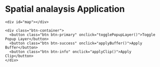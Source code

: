<!DOCTYPE html>
<html lang="en">
<head>
  <meta charset="UTF-8">
  <meta name="viewport" content="width=device-width, initial-scale=1.0">
  <link href="https://cdn.jsdelivr.net/npm/bootstrap@5.3.0/dist/css/bootstrap.min.css" rel="stylesheet">
  <script src="https://unpkg.com/leaflet/dist/leaflet.js"></script>
  <script src="https://unpkg.com/turf@6.3.0/turf.min.js"></script>
<script src="https://unpkg.com/leaflet-control-geocoder/dist/Control.Geocoder.js"></script>
<meta http-equiv="X-UA-Compatible" content="IE=edge">
    <link rel="stylesheet" href="https://unpkg.com/leaflet@1.7.1/dist/leaflet.css" />
    <link rel="stylesheet" href="https://unpkg.com/leaflet-control-geocoder/dist/Control.Geocoder.css" />
  
  <title>Web Mapping Application</title>
  <style>
    body {
      padding: 20px;
    }

    #map {
      height: 400px;
    }

    .btn-container {
      margin-top: 10px;
    }
  </style>
</head>
<body>
  <div class="container">
    <h1 class="mt-4 mb-4">Spatial analaysis Application </h1>
    
    <div id="map"></div>

    <div class="btn-container">
      <button class="btn btn-primary" onclick="togglePopupLayer()">Toggle Popup Layer</button>
      <button class="btn btn-success" onclick="applyBuffer()">Apply Buffer</button>
      <button class="btn btn-info" onclick="applyClip()">Apply Clip</button>
    </div>
  </div>

  <script>
    var map = L.map('map').setView([0, 0], 2);

    // Base Layers from GeoServer

    var District_Layer  = L.tileLayer.wms('http://localhost:8080/geoserver/spatial_Analysis/wms?', {
      layers: 'spatial_Analysis:district_dataset',
      format: 'image/png',
      transparent: true
    });

    var Provinence_Layer  = L.tileLayer.wms('http://localhost:8080/geoserver/spatial_Analysis/wms?', {
      layers: 'spatial_Analysis:province_dataset',
      format: 'image/png',
      transparent: true
    });

    var Road_Layer  = L.tileLayer.wms('http://localhost:8080/geoserver/spatial_Analysis/wms?', {
      layers: 'spatial_Analysis:road_network',
      format: 'image/png',
      transparent: true
    });

    var Substation_Layer  = L.tileLayer.wms('http://localhost:8080/geoserver/spatial_Analysis/wms?', {
      layers: 'spatial_Analysis:substation',
      format: 'image/png',
      transparent: true
      
    });

    var Transmision_Grid_Layer  = L.tileLayer.wms('http://localhost:8080/geoserver/spatial_Analysis/wms?', {
      layers: 'spatial_Analysis:transmission_grid',
      format: 'image/png',
      transparent: true
    });

  
    // Additional Base Layers (non-GeoServer)
var osm = L.tileLayer('https://{s}.tile.openstreetmap.org/{z}/{x}/{y}.png', {
    attribution: '&copy; <a href="https://www.openstreetmap.org/copyright">OpenStreetMap</a> contributors'
});
osm.addTo(map);
    var singleMarker = L.marker([28.25255,83.97669]);
singleMarker.addTo(map);
var popup = singleMarker.bindPopup('This is a popup')

// Google Map Layer

googleStreets = L.tileLayer('https://{s}.google.com/vt/lyrs=m&x={x}&y={y}&z={z}',{
    maxZoom: 20,
    subdomains:['mt0','mt1','mt2','mt3']
 });
 googleStreets.addTo(map);

 // Satelite Layer
googleSat = L.tileLayer('https://{s}.google.com/vt/lyrs=s&x={x}&y={y}&z={z}',{
   maxZoom: 20,
   subdomains:['mt0','mt1','mt2','mt3']
 });
googleSat.addTo(map);


    // Add base layers to the map
    var baseLayers = {
      'OpenStreetMap': osm,
      'Satellite':googleSat,
      'Google Map':googleStreets,
       
    };

    var overlays = {


'Provinence_Layer': Provinence_Layer,
'District_Layer': District_Layer,
'Road_Layer': Road_Layer, 
'Substation_Layer' : Substation_Layer,
'Transmision_Grid_Layer' : Transmision_Grid_Layer,
'Marker': singleMarker,    
    };

L.control.layers(baseLayers,overlays).addTo(map);

//SEARCH BUTTON   
L.Control.geocoder().addTo(map);


var geojsonLayer;
// Function to toggle the GeoJSON layer's popup
function togglePopupLayer() {
  if (!geojsonLayer) {
    // Load GeoJSON data
    fetch('http://localhost:8080/geoserver/spatial_Analysis/ows?service=WFS&version=1.0.0&request=GetFeature&typeName=spatial_Analysis%3Asubstation&maxFeatures=50&outputFormat=application%2Fjson')
      .then(response => response.json())
      .then(data => {
        geojsonLayer = L.geoJSON(data, {
          onEachFeature: function (feature, layer) {
            layer.bindPopup(feature.properties.name);
          }
        }).addTo(map);
      })
      .catch(error => console.error('Error loading GeoJSON:', error));
  } else {
       // Remove the GeoJSON layer if it exists
    map.removeLayer(geojsonLayer);
    geojsonLayer = null;
  }
}
// Call the togglePopupLayer function
togglePopupLayer();

function applyBuffer() {
      if (geojsonLayer) {
        // Perform buffer operation with TurfJS
        var buffered = turf.buffer(geojsonLayer.toGeoJSON(), 0.1, {units: 'kilometers'});
        // Add the buffered GeoJSON to the map
        L.geoJSON(buffered).addTo(map);
      }
    }

    function applyClip() {
      // Load another GeoJSON layer (or you can use the existing one if it's available)
      fetch('http://localhost:8080/geoserver/spatial_Analysis/ows?service=WFS&version=1.0.0&request=GetFeature&typeName=spatial_Analysis%3Aroad_network&maxFeatures=50&outputFormat=application%2Fjson')
        .then(response => response.json())
        .then(anotherGeoJSONLayer => {
          if (geojsonLayer && anotherGeoJSONLayer) {
            // Perform clip operation with TurfJS
            var clipped = turf.intersect(geojsonLayer.toGeoJSON(), anotherGeoJSONLayer);
            // Add the clipped GeoJSON to the map
            L.geoJSON(clipped).addTo(map);
          }
        })
        .catch(error => console.error('Error loading another GeoJSON layer:', error));
    }
  </script>
</body>
</html>









